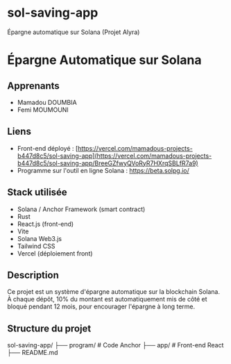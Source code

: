 # sol-saving-app
Épargne automatique sur Solana (Projet Alyra)

# Épargne Automatique sur Solana

## Apprenants
- Mamadou DOUMBIA
- Femi MOUMOUNI

## Liens
- Front-end déployé : [https://vercel.com/mamadous-projects-b447d8c5/sol-saving-app](https://vercel.com/mamadous-projects-b447d8c5/sol-saving-app/BreeGZfwyQVoRyR7HXrqSBLfR7a9)
- Programme sur l'outil en ligne Solana : https://beta.solpg.io/

## Stack utilisée
- Solana / Anchor Framework (smart contract)
- Rust
- React.js (front-end)
- Vite
- Solana Web3.js
- Tailwind CSS
- Vercel (déploiement front)

## Description
Ce projet est un système d'épargne automatique sur la blockchain Solana.  
À chaque dépôt, 10% du montant est automatiquement mis de côté et bloqué pendant 12 mois, pour encourager l'épargne à long terme.

## Structure du projet

sol-saving-app/ 
├── program/ # Code Anchor 
├── app/     # Front-end React 
├── README.md
